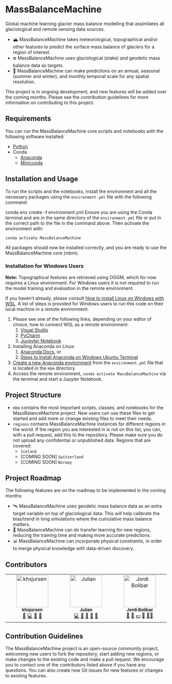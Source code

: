 # MassBalanceMachine

Global machine learning glacier mass balance modelling that assimilates all glaciological and remote sensing data sources.

- 🏔️ MassBalanceMachine takes meteorological, topographical and/or other features to predict the surface mass balance of glaciers for a region of interest.
- ❄️ MassBalanceMachine uses glaciological (stake) and geodetic mass balance data as targets.
- 📅 MassBalanceMachine can make predictions on an annual, seasonal (summer and winter), and monthly temporal scale for any spatial resolution.

This project is in ongoing development, and new features will be added over the coming months. Please see the contribution guidelines for more information on contributing to this project.

## Requirements

You can run the MassBalanceMachine core scripts and notebooks with the following software installed:

- [Python](https://www.python.org/downloads/)
- Conda
  - [Anaconda](https://docs.anaconda.com/anaconda/install/)
  - [Miniconda](https://docs.anaconda.com/miniconda/miniconda-install/)

## Installation and Usage

To run the scripts and the notebooks, install the environment and all the necessary packages using the `environment.yml` file with the following command:

conda env create -f environment.yml
Ensure you are using the Conda terminal and are in the same directory of the ```environment.yml``` file or put in the correct path to the file in the command above. Then activate the environment with:

```
conda activate MassBalanceMachine
```
All packages should now be installed correctly, and you are ready to use the MassBalanceMachine core (mbm).

### Installation for Windows Users


**Note:** Topographical features are retrieved using OGGM, which for now requires a Linux environment. For Windows users it is not required to run the model training and evaluation in the remote environment. 

If you haven't already, please consult [How to install Linux on Windows with WSL](https://learn.microsoft.com/en-us/windows/wsl/install). A list of steps is provided for Windows users to run this code on their local machine in a remote environment:

1. Please see one of the following links, depending on your editor of choice, how to connect WSL as a remote environment:
   1. [Visual Studio](https://code.visualstudio.com/docs/remote/wsl)
   2. [PyCharm](https://www.jetbrains.com/help/pycharm/using-wsl-as-a-remote-interpreter.html#create-wsl-interpreter)
   3. [Juypyter Notebook](https://matinnuhamunada.github.io/posts/2021/04/jupyter-wsl2/)
2. Installing Anaconda on Linux:
   1. [Anaconda Docs](https://docs.anaconda.com/free/anaconda/install/linux/), or
   2. [Steps to Install Anaconda on Windows Ubuntu Terminal](https://docs.anaconda.com/free/anaconda/install/linux/)
3. [Create a new Anaconda environment](https://conda.io/projects/conda/en/latest/user-guide/tasks/manage-environments.html#creating-an-environment-from-an-environment-yml-file) from the ```environment.yml``` file that is located in the ```mbm``` directory.
4. Access the remote environment, ```conda activate MassBalanceMachine``` via the terminal and start a Jupyter Notebook.

## Project Structure

- ```mbm``` contains the most important scripts, classes, and notebooks for the MassBalanceMachine project. New users can use these files to get started and add more or change existing files to meet their needs.
- ```regions``` contains MassBalanceMachine instances for different regions in the world. If the region you are interested in is not on this list, you can, with a pull request, add this to the repository. Please make sure you do not upload any confidential or unpublished data. Regions that are covered:
  - ```Iceland```
  - [COMING SOON] ```Switzerland```
  - [COMING SOON] ``Norway``

## Project Roadmap

The following features are on the roadmap to be implemented in the coming months:

- 🛰️ MassBalanceMachine uses geodetic mass balance data as an extra target variable on top of glaciological data. This will help calibrate the bias/trend in long simulations where the cumulative mass balance matters.
- 🔄 MassBalanceMachine can do transfer learning for new regions, reducing the training time and making more accurate predictions.
- 📊 MassBalanceMachine can incorporate physical constraints, in order to merge physical knowledge with data-driven discovery.

## Contributors

<!-- ALL-CONTRIBUTORS-LIST:START - Do not remove or modify this section -->

<!-- prettier-ignore-start -->

<!-- markdownlint-disable -->

<table>
  <tbody>
    <tr>
      <td align="center" valign="top" width="14.28%"><a href="https://github.com/khsjursen"><img src="https://avatars.githubusercontent.com/u/69296367?v=4?s=100" width="100px;" alt="khsjursen"/><br /><sub><b>khsjursen</b></sub></a><br /><a href="#research-khsjursen" title="Research">🔬</a> <a href="#code-khsjursen" title="Code">💻</a> <a href="#ideas-khsjursen" title="Ideas, Planning, & Feedback">🤔</a> <a href="#data-khsjursen" title="Data">🔣</a></td>
      <td align="center" valign="top" width="14.28%"><a href="https://github.com/JulianBiesheuvel"><img src="https://avatars.githubusercontent.com/u/16390017?v=4?s=100" width="100px;" alt="Julian"/><br /><sub><b>Julian</b></sub></a><br /><a href="#code-JulianBiesheuvel" title="Code">💻</a> <a href="#doc-JulianBiesheuvel" title="Documentation">📖</a> <a href="#maintenance-JulianBiesheuvel" title="Maintenance">🚧</a> <a href="#data-JulianBiesheuvel" title="Data">🔣</a> <a href="#research-JulianBiesheuvel" title="Research">🔬</a></td>
      <td align="center" valign="top" width="14.28%"><a href="https://jordibolibar.wordpress.com"><img src="https://avatars.githubusercontent.com/u/2025815?v=4?s=100" width="100px;" alt="Jordi Bolibar"/><br /><sub><b>Jordi Bolibar</b></sub></a><br /><a href="#research-JordiBolibar" title="Research">🔬</a> <a href="#projectManagement-JordiBolibar" title="Project Management">📆</a> <a href="#financial-JordiBolibar" title="Financial">💵</a> <a href="#ideas-JordiBolibar" title="Ideas, Planning, & Feedback">🤔</a> <a href="#mentoring-JordiBolibar" title="Mentoring">🧑‍🏫</a></td>
    </tr>
  </tbody>
</table>

<!-- markdownlint-restore -->

<!-- prettier-ignore-end -->

<!-- ALL-CONTRIBUTORS-LIST:END -->

## Contribution Guidelines

The MassBalanceMachine project is an open-source community project, welcoming new users to fork the repository, start adding new regions, or make changes to the existing code and make a pull request. We encourage you to contact one of the contributors listed above if you have any questions. You can also create new Git issues for new features or changes to existing features.
